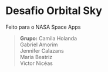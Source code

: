 # Desafio Orbital Sky
Feito para o NASA Space Apps
>**Grupo:**
Camila Holanda\
Gabriel Amorim\
Jennifer Calazans\
Maria Beatriz\
Victor Nicéas
